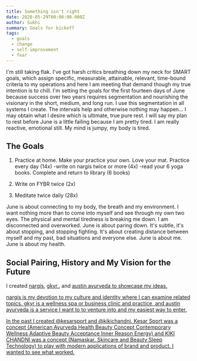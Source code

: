 ```yaml
---
title: Something isn't right
date: 2020-05-29T00:00:00.000Z
author: Sukhi
summary: Goals for kickoff
tags:
  - goals 
  - change
  - self-improvement
  - fear
---
```

I'm still taking flak. I've got harsh critics breathing down my neck for SMART goals, which assign specific, measurable, attainable, relevant, time-bound criteria to my operations and here I am meeting that demand though my true intention is to chill. I'm setting the goals for the first fourteen days of June because success over two years requires segmentation and nourishing the visionary in the short, medium, and long run. I use this segmentation in all systems I create. The intervals help and otherwise nothing may happen... I may obtain what I desire which is ultimate, true pure rest. I will say my plan to rest before June is a little failing because I am pretty tired. I am really reactive, emotional still. My mind is jumpy, my body is tired.

## The Goals

1. Practice at home. Make your practice your own. Love your mat. Practice every day (14x)
  -write on nargis twice or more (4x)
  -read your 6 yoga books. Complete and return to library (6 books)

2. Write on FYBR twice (2x)

3. Meditate twice daily (28x)

June is about connecting to my body, the breath and my environment. I want nothing more than to come into myself and see through my own two eyes. The physical and mental tiredness is breaking me down. I am disconnected and overworked. June is about paring down. It's subtle, it's about stopping, and stopping fighting. It's about creating distance between myself and my past, bad situations and everyone else. June is about me. June is about my health.

## Social Pairing, History and My Vision for the Future

I created <a href="https://nargis.netlify.app/">nargis</a>, <a href="https://sukhigwal.wixsite.com/gkyr">gkyr,</a>, and <a href="https://www.instagram.com/austinayurveda/">austin ayurveda to showcase my ideas. 

nargis is my devotion to my culture and identity where I can examine related topics. gkyr is a wellness spa or business clinic and practice, and austin ayurveda is a service I want to to venture into and my easiest way to enter. 

In the past I created @kesarsport and @kikichandni. Kesar Sport was a concept (American Ayurveda Health Beauty Concept Contemporary Wellness Adaptive Beauty Acceptance Inner Reason Energy) and KIKI CHANDNI was a concept (Namaskar. Skincare and Beauty Sleep Technology) to play with modern applications of brand and product. I wanted to see what worked.


 
